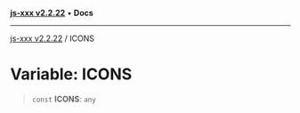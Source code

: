 [**js-xxx v2.2.22**](../README.md) • **Docs**

***

[js-xxx v2.2.22](../README.md) / ICONS

# Variable: ICONS

> `const` **ICONS**: `any`
